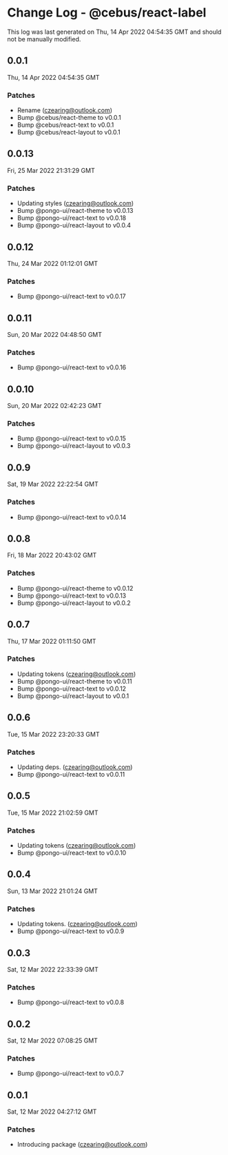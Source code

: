 # Change Log - @cebus/react-label

This log was last generated on Thu, 14 Apr 2022 04:54:35 GMT and should not be manually modified.

<!-- Start content -->

## 0.0.1

Thu, 14 Apr 2022 04:54:35 GMT

### Patches

- Rename (czearing@outlook.com)
- Bump @cebus/react-theme to v0.0.1
- Bump @cebus/react-text to v0.0.1
- Bump @cebus/react-layout to v0.0.1

## 0.0.13

Fri, 25 Mar 2022 21:31:29 GMT

### Patches

- Updating styles (czearing@outlook.com)
- Bump @pongo-ui/react-theme to v0.0.13
- Bump @pongo-ui/react-text to v0.0.18
- Bump @pongo-ui/react-layout to v0.0.4

## 0.0.12

Thu, 24 Mar 2022 01:12:01 GMT

### Patches

- Bump @pongo-ui/react-text to v0.0.17

## 0.0.11

Sun, 20 Mar 2022 04:48:50 GMT

### Patches

- Bump @pongo-ui/react-text to v0.0.16

## 0.0.10

Sun, 20 Mar 2022 02:42:23 GMT

### Patches

- Bump @pongo-ui/react-text to v0.0.15
- Bump @pongo-ui/react-layout to v0.0.3

## 0.0.9

Sat, 19 Mar 2022 22:22:54 GMT

### Patches

- Bump @pongo-ui/react-text to v0.0.14

## 0.0.8

Fri, 18 Mar 2022 20:43:02 GMT

### Patches

- Bump @pongo-ui/react-theme to v0.0.12
- Bump @pongo-ui/react-text to v0.0.13
- Bump @pongo-ui/react-layout to v0.0.2

## 0.0.7

Thu, 17 Mar 2022 01:11:50 GMT

### Patches

- Updating tokens (czearing@outlook.com)
- Bump @pongo-ui/react-theme to v0.0.11
- Bump @pongo-ui/react-text to v0.0.12
- Bump @pongo-ui/react-layout to v0.0.1

## 0.0.6

Tue, 15 Mar 2022 23:20:33 GMT

### Patches

- Updating deps. (czearing@outlook.com)
- Bump @pongo-ui/react-text to v0.0.11

## 0.0.5

Tue, 15 Mar 2022 21:02:59 GMT

### Patches

- Updating tokens (czearing@outlook.com)
- Bump @pongo-ui/react-text to v0.0.10

## 0.0.4

Sun, 13 Mar 2022 21:01:24 GMT

### Patches

- Updating tokens. (czearing@outlook.com)
- Bump @pongo-ui/react-text to v0.0.9

## 0.0.3

Sat, 12 Mar 2022 22:33:39 GMT

### Patches

- Bump @pongo-ui/react-text to v0.0.8

## 0.0.2

Sat, 12 Mar 2022 07:08:25 GMT

### Patches

- Bump @pongo-ui/react-text to v0.0.7

## 0.0.1

Sat, 12 Mar 2022 04:27:12 GMT

### Patches

- Introducing package (czearing@outlook.com)
